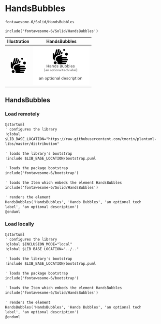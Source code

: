 # HandsBubbles


```text
fontawesome-6/Solid/HandsBubbles
```

```text
include('fontawesome-6/Solid/HandsBubbles')
```



| Illustration | HandsBubbles |
| :---: | :---: |
| ![illustration for Illustration](../../fontawesome-6/Solid/HandsBubbles.png) | ![illustration for HandsBubbles](../../fontawesome-6/Solid/HandsBubbles.Local.png) |




## HandsBubbles

### Load remotely
```plantuml
@startuml
' configures the library
!global $LIB_BASE_LOCATION="https://raw.githubusercontent.com/tmorin/plantuml-libs/master/distribution"

' loads the library's bootstrap
!include $LIB_BASE_LOCATION/bootstrap.puml

' loads the package bootstrap
include('fontawesome-6/bootstrap')

' loads the Item which embeds the element HandsBubbles
include('fontawesome-6/Solid/HandsBubbles')

' renders the element
HandsBubbles('HandsBubbles', 'Hands Bubbles', 'an optional tech label', 'an optional description')
@enduml
```

### Load locally
```plantuml
@startuml
' configures the library
!global $INCLUSION_MODE="local"
!global $LIB_BASE_LOCATION="../.."

' loads the library's bootstrap
!include $LIB_BASE_LOCATION/bootstrap.puml

' loads the package bootstrap
include('fontawesome-6/bootstrap')

' loads the Item which embeds the element HandsBubbles
include('fontawesome-6/Solid/HandsBubbles')

' renders the element
HandsBubbles('HandsBubbles', 'Hands Bubbles', 'an optional tech label', 'an optional description')
@enduml
```

